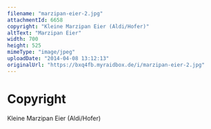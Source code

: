 ```yaml
---
filename: "marzipan-eier-2.jpg"
attachmentId: 6658
copyright: "Kleine Marzipan Eier (Aldi/Hofer)"
altText: "Marzipan Eier"
width: 700
height: 525
mimeType: "image/jpeg"
uploadDate: "2014-04-08 13:12:13"
originalUrl: "https://bxq4fb.myraidbox.de/i/marzipan-eier-2.jpg"
---
```


# Copyright

Kleine Marzipan Eier (Aldi/Hofer)
